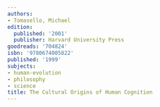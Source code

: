```yaml
---
authors:
- Tomasello, Michael
edition:
  published: '2001'
  publisher: Harvard University Press
goodreads: '704824'
isbn: '9780674005822'
published: '1999'
subjects:
- human-evolution
- philosophy
- science
title: The Cultural Origins of Human Cognition
---
```


